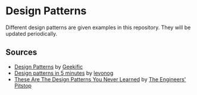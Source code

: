 # Design Patterns

Different design patterns are given examples in this repository.
They will be updated periodically.

## Sources

- [Design Patterns](https://www.youtube.com/playlist?list=PLlsmxlJgn1HJpa28yHzkBmUY-Ty71ZUGc) by [Geekific](https://www.youtube.com/@geekific)
- [Design patterns in 5 minutes](https://www.youtube.com/playlist?list=PLWGY69Afe7QaO9KUWiMdzQX8d-Ea-N9an) by [levonog](https://www.youtube.com/@levonog)
- [These Are The Design Patterns You Never Learned](https://www.youtube.com/watch?v=P5H9t2EpEg4) by [The Engineers' Pitstop](https://www.youtube.com/@TheEngineersPitstop)